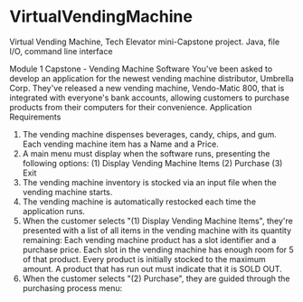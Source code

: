 # VirtualVendingMachine
Virtual Vending Machine, Tech Elevator mini-Capstone project. Java, file I/O, command line interface

Module 1 Capstone - Vending Machine Software
You've been asked to develop an application for the newest vending machine distributor, Umbrella Corp.
They've released a new vending machine, Vendo-Matic 800, that is integrated with everyone's bank accounts,
allowing customers to purchase products from their computers for their convenience.
Application Requirements
1. The vending machine dispenses beverages, candy, chips, and gum.
Each vending machine item has a Name and a Price.
2. A main menu must display when the software runs, presenting the following options:
    (1) Display Vending Machine Items
    (2) Purchase
    (3) Exit
3. The vending machine inventory is stocked via an input file when the vending machine starts.
4. The vending machine is automatically restocked each time the application runs.
5. When the customer selects "(1) Display Vending Machine Items", they're presented with a list of all
items in the vending machine with its quantity remaining:
Each vending machine product has a slot identifier and a purchase price.
Each slot in the vending machine has enough room for 5 of that product.
Every product is initially stocked to the maximum amount.
A product that has run out must indicate that it is SOLD OUT.
6. When the customer selects "(2) Purchase", they are guided through the purchasing process menu:
